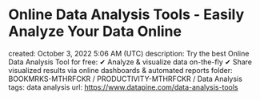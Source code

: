 # Online Data Analysis Tools - Easily Analyze Your Data Online

created: October 3, 2022 5:06 AM (UTC)
description: Try the best Online Data Analysis Tool for free: ✔ Analyze & visualize data on-the-fly ✔ Share visualized results via online dashboards & automated reports
folder: BOOKMRKS-MTHRFCKR / PRODUCTIVITY-MTHRFCKR / Data Analysis
tags: data analysis
url: https://www.datapine.com/data-analysis-tools